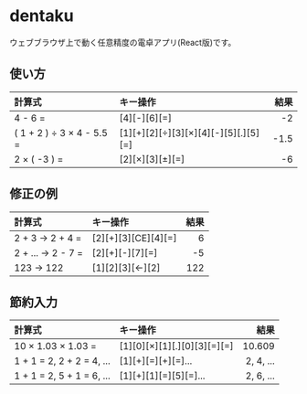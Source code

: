 # dentaku

ウェブブラウザ上で動く任意精度の電卓アプリ(React版)です。

## 使い方

| 計算式                     | キー操作                              | 結果  |
|:--------------------------|:-------------------------------------|-----:|
| 4 - 6 =                   | [4][-][6][=]                         | -2   |
| ( 1 + 2 ) ÷ 3 × 4 - 5.5 = | [1][+][2][÷][3][×][4][-][5][.][5][=] | -1.5 |
| 2 × ( -3 ) =              | [2][×][3][±][=]                      | -6   |

## 修正の例

| 計算式                     | キー操作                              | 結果  |
|:--------------------------|:-------------------------------------|-----:|
| 2 + 3 -> 2 + 4 =          | [2][+][3][CE][4][=]                  | 6    |
| 2 + ... -> 2 - 7 =        | [2][+][-][7][=]                      | -5   |
| 123 -> 122                | [1][2][3][←][2]                      | 122  |

## 節約入力

| 計算式                     | キー操作                              | 結果  |
|:--------------------------|:-------------------------------------|-----:|
| 10 × 1.03 × 1.03 =        | [1][0][×][1][.][0][3][=][=]          | 10.609 |
| 1 + 1 = 2, 2 + 2 = 4, ... | [1][+][=][+][=]...                   | 2, 4, ... |
| 1 + 1 = 2, 5 + 1 = 6, ... | [1][+][1][=][5][=]...                | 2, 6, ... |
